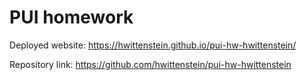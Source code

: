 # PUI homework

Deployed website: https://hwittenstein.github.io/pui-hw-hwittenstein/

Repository link: https://github.com/hwittenstein/pui-hw-hwittenstein
